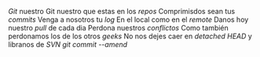 
*Git* nuestro
Git nuestro que estas en los *repos*
Comprimisdos sean tus *commits*
Venga a nosotros tu *log*
En el local como en el *remote*
Danos hoy nuestro *pull* de cada dia
Perdona nuestros *conflictos*
Como también perdonamos los de los otros *geeks*
No nos dejes caer en *detached HEAD*
y libranos de *SVN*
*git commit --amend*
